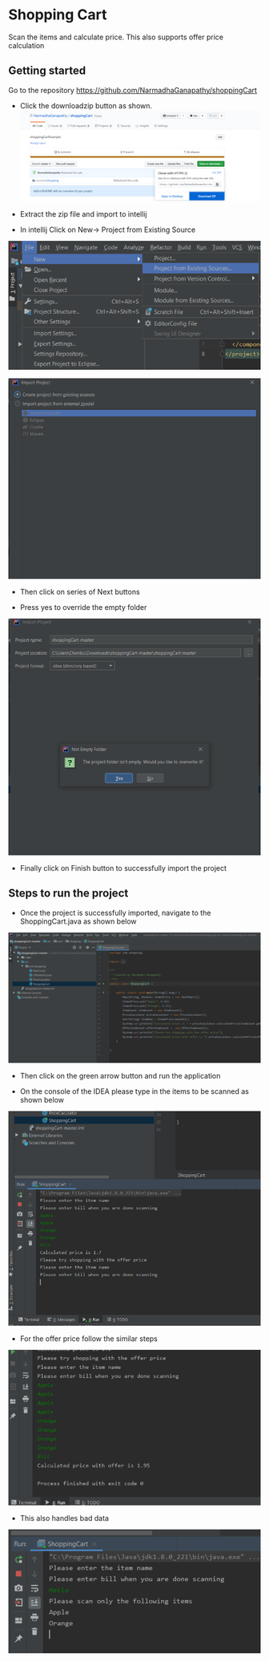 # Shopping Cart
Scan the items and calculate price. This also supports offer price calculation
## Getting started
Go to the repository https://github.com/NarmadhaGanapathy/shoppingCart
* Click the downloadzip button as shown.
![Alt text](resource/downloadZip.png?raw=true "Title")

* Extract the zip file and import to intellij

* In intellij Click on New-> Project from Existing Source

![Alt text](resource/newProjectFromSource.png?raw=true "Title")

![Alt text](resource/importproject.png?raw=true "Title")

* Then click on series of Next buttons

* Press yes to override the empty folder

![Alt text](resource/overrideEmptyfolder.png?raw=true "Title")
* Finally click on Finish button to successfully import the project

## Steps to run the project
* Once the project is successfully imported, navigate to the ShoppingCart.java as shown below

![Alt text](resource/NavigateToShoppingCart.png?raw=true "Title")

* Then click on the green arrow button and run the application

* On the console of the IDEA please type in the items to be scanned as shown below

![Alt text](resource/regularprice.png?raw=true "Title")

* For the offer price follow the similar steps

![Alt text](resource/offerprice.png?raw=true "Title")

* This also handles bad data 

![Alt text](resource/baddata.png?raw=true "Title")



